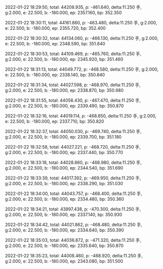 2022-01-22 18:29:50, total: 44208.935, p: -461.640, delta:11.250 手, g:2.000, e: 22.500, b: -180.000, ep: 2357.160, bp: 352.350

2022-01-22 18:30:11, total: 44161.860, p: -463.480, delta:11.250 手, g:2.000, e: 22.500, b: -180.000, ep: 2355.720, bp: 352.400

2022-01-22 18:30:32, total: 44134.060, p: -466.130, delta:11.250 手, g:2.000, e: 22.500, b: -180.000, ep: 2348.590, bp: 351.840

2022-01-22 18:30:53, total: 44109.469, p: -465.760, delta:11.250 手, g:2.000, e: 22.500, b: -180.000, ep: 2345.920, bp: 351.460

2022-01-22 18:31:13, total: 44049.772, p: -468.580, delta:11.250 手, g:2.000, e: 22.500, b: -180.000, ep: 2338.140, bp: 350.840

2022-01-22 18:31:34, total: 44027.598, p: -468.970, delta:11.250 手, g:2.000, e: 22.500, b: -180.000, ep: 2338.870, bp: 350.980

2022-01-22 18:31:55, total: 44058.430, p: -467.470, delta:11.250 手, g:2.000, e: 22.500, b: -180.000, ep: 2339.490, bp: 350.870

2022-01-22 18:32:16, total: 44019.114, p: -468.850, delta:11.250 手, g:2.000, e: 22.500, b: -180.000, ep: 2337.710, bp: 350.820

2022-01-22 18:32:37, total: 44050.030, p: -469.740, delta:11.250 手, g:2.000, e: 22.500, b: -180.000, ep: 2339.700, bp: 351.180

2022-01-22 18:32:58, total: 44027.221, p: -468.720, delta:11.250 手, g:2.000, e: 22.500, b: -180.000, ep: 2337.440, bp: 350.770

2022-01-22 18:33:18, total: 44028.860, p: -468.980, delta:11.250 手, g:2.000, e: 22.500, b: -180.000, ep: 2344.540, bp: 351.690

2022-01-22 18:33:39, total: 44017.392, p: -469.950, delta:11.250 手, g:2.000, e: 22.500, b: -180.000, ep: 2338.290, bp: 351.030

2022-01-22 18:34:00, total: 44043.757, p: -468.400, delta:11.250 手, g:2.000, e: 22.500, b: -180.000, ep: 2334.480, bp: 350.360

2022-01-22 18:34:21, total: 43997.438, p: -470.300, delta:11.250 手, g:2.000, e: 22.500, b: -180.000, ep: 2337.140, bp: 350.930

2022-01-22 18:34:42, total: 44021.862, p: -468.480, delta:11.250 手, g:2.000, e: 22.500, b: -180.000, ep: 2334.640, bp: 350.390

2022-01-22 18:35:03, total: 44036.872, p: -471.320, delta:11.250 手, g:2.000, e: 22.500, b: -180.000, ep: 2335.640, bp: 350.870

2022-01-22 18:35:23, total: 44008.460, p: -468.920, delta:11.250 手, g:2.000, e: 22.500, b: -180.000, ep: 2343.080, bp: 351.500